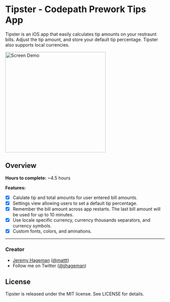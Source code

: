 # Tipster - Codepath Prework Tips App

Tipster is an iOS app that easily calculates tip amounts on your restraunt bills. Adjust the tip amount, and store your default tip percentage. Tipster also supports local currencies.

<img src="http://i.imgur.com/LgQEhMQ.gif"  alt="Screen Demo" width="317" />

## Overview

**Hours to complete:** ~4.5 hours

**Features:**

- [x] Calulate tip and total amounts for user entered bill amounts.
- [x] Settings view allowing users to set a default tip percentage.
- [x] Remember the bill amount across app restarts. The last bill amount will be used for up to 10 minutes.
- [x] Use locale specific currency, currency thousands separators, and currency symbols.
- [x] Custom fonts, colors, and aminations.

* * *

### Creator

- [Jeremy Hageman](http://github.com/jjhageman) ([@mattt](https://twitter.com/mattt))
- Follow me on Twitter ([@jjhageman](https://twitter.com/jjhageman))

## License

Tipster is released under the MIT license. See LICENSE for details.
